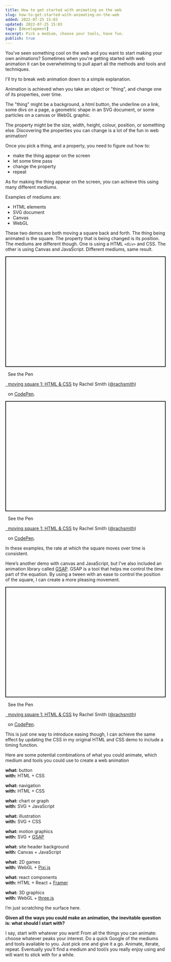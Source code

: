 ```yaml
---
title: How to get started with animating on the web
slug: how-to-get-started-with-animating-on-the-web
added: 2022-07-25 15:03
updated: 2022-07-25 15:03
tags: [development]
excerpt: Pick a medium, choose your tools, have fun.
publish: true
---
```


You've seen something cool on the web and you want to start making your own animations? Sometimes when you're getting started with web animation it can be overwhelming to pull apart all the methods and tools and techniques.

I'll try to break web animation down to a simple explanation.

Animation is achieved when you take an object or "thing", and change one of its properties, over time.

The "thing" might be a background, a html button, the underline on a link, some divs on a page, a geometric shape in an SVG document, or some particles on a canvas or WebGL graphic.

The property might be the size, width, height, colour, position, or something else. Discovering the properties you can change is a lot of the fun in web animation!

Once you pick a thing, and a property, you need to figure out how to:
- make the thing appear on the screen
- let some time pass
- change the property
- repeat

As for making the thing appear on the screen, you can achieve this using many different _mediums_.

Examples of mediums are:
- HTML elements
- SVG document
- Canvas
- WebGL

These two demos are both moving a square back and forth. The thing being animated is the square. The property that is being changed is its position. The mediums are different though. One is using a HTML `<div>` and CSS. The other is using Canvas and JavaScript. Different mediums, same result.

<p class="codepen" data-height="280" data-theme-id="31536" data-default-tab="result" data-slug-hash="VwXWdBb" data-user="rachsmith" data-token="a785af5a893fdd5398a7ac0d6f88f4e8" style="height: 346.6640625px; box-sizing: border-box; display: flex; align-items: center; justify-content: center; border: 2px solid; margin: 1em 0; padding: 1em;">

  <span>See the Pen <a href="https://codepen.io/rachsmith/pen/VwXWdBb/a785af5a893fdd5398a7ac0d6f88f4e8">

  moving square 1: HTML &amp; CSS</a> by Rachel Smith (<a href="https://codepen.io/rachsmith">@rachsmith</a>)

  on <a href="https://codepen.io">CodePen</a>.</span>

</p>

<p class="codepen" data-height="280" data-theme-id="31536" data-default-tab="result" data-slug-hash="QWmgxzo" data-user="rachsmith" data-token="d22a659ed99f347c2bdb27eefcafc157" style="height: 346.6640625px; box-sizing: border-box; display: flex; align-items: center; justify-content: center; border: 2px solid; margin: 1em 0; padding: 1em;">

  <span>See the Pen <a href="https://codepen.io/rachsmith/pen/VwXWdBb/a785af5a893fdd5398a7ac0d6f88f4e8">

  moving square 1: HTML &amp; CSS</a> by Rachel Smith (<a href="https://codepen.io/rachsmith">@rachsmith</a>)

  on <a href="https://codepen.io">CodePen</a>.</span>

</p>

<script async src="https://cpwebassets.codepen.io/assets/embed/ei.js"></script>

In these examples, the rate at which the square moves over time is consistent.

Here’s another demo with canvas and JavaScript, but I’ve also included an animation library called [GSAP](https://greensock.com/gsap/). GSAP is a tool that helps me control the _time_ part of the equation. By using a tween with an ease to control the position of the square, I can create a more pleasing movement.

<p class="codepen" data-height="280" data-theme-id="31536" data-default-tab="result" data-slug-hash="wvmeXVR" data-user="rachsmith" data-token="43ab18bf1676868e3de6c8d39d7076be" style="height: 346.6640625px; box-sizing: border-box; display: flex; align-items: center; justify-content: center; border: 2px solid; margin: 1em 0; padding: 1em;">

  <span>See the Pen <a href="https://codepen.io/rachsmith/pen/wvmeXVR/43ab18bf1676868e3de6c8d39d7076be">

  moving square 1: HTML &amp; CSS</a> by Rachel Smith (<a href="https://codepen.io/rachsmith">@rachsmith</a>)

  on <a href="https://codepen.io">CodePen</a>.</span>

</p>

This is just one way to introduce easing though, I can achieve the same effect by updating the CSS in my original HTML and CSS demo to include a timing function.

Here are some potential combinations of what you could animate, which medium and tools you could use to create a web animation

**what:** button <br/>
**with:** HTML + CSS

**what:** navigation <br/>
**with:** HTML + CSS

**what:** chart or graph <br/>
**with:** SVG + JavaScript

**what:** illustration <br/>
**with:** SVG + CSS

**what:** motion graphics <br/>
**with:** SVG + [GSAP](https://greensock.com/gsap/)

**what:** site header background <br/>
**with:** Canvas + JavaScript

**what:** 2D games <br/>
**with:** WebGL + [Pixi.js](https://pixijs.com/)

**what:** react components <br/>
**with:** HTML + React + [Framer](https://www.framer.com/motion/)

**what:** 3D graphics <br/>
**with:** WebGL + [three.js](https://threejs.org/)

I’m just scratching the surface here.

**Given all the ways you could make an animation, the inevitable question is: what should I start with?**

I say, start with whatever you want! From all the things you can animate: choose whatever peaks your interest. Do a quick Google of the mediums and tools available to you. Just pick one and give it a go. Animate, iterate, repeat. Eventually you’ll find a medium and tool/s you really enjoy using and will want to stick with for a while.